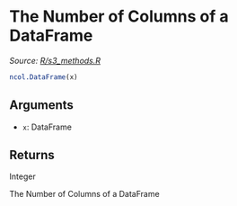 # The Number of Columns of a DataFrame

*Source: [R/s3_methods.R](https://github.com/pola-rs/r-polars/tree/main/R/s3_methods.R)*

```r
ncol.DataFrame(x)
```

## Arguments

- `x`: DataFrame

## Returns

Integer

The Number of Columns of a DataFrame